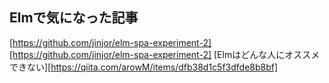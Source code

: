 ## Elmで気になった記事

[https://github.com/jinjor/elm-spa-experiment-2][https://github.com/jinjor/elm-spa-experiment-2]
[Elmはどんな人にオススメできない][https://qiita.com/arowM/items/dfb38d1c5f3dfde8b8bf]